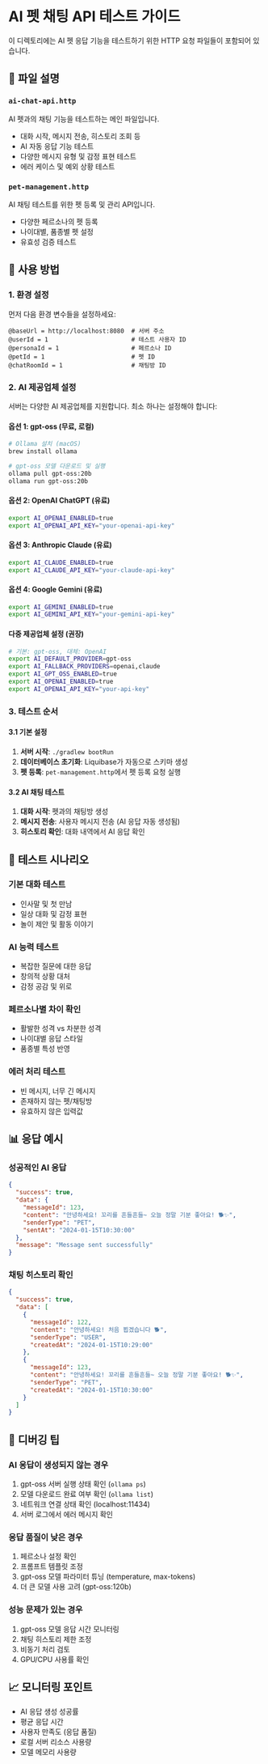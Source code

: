 # AI 펫 채팅 API 테스트 가이드

이 디렉토리에는 AI 펫 응답 기능을 테스트하기 위한 HTTP 요청 파일들이 포함되어 있습니다.

## 📁 파일 설명

### `ai-chat-api.http`
AI 펫과의 채팅 기능을 테스트하는 메인 파일입니다.
- 대화 시작, 메시지 전송, 히스토리 조회 등
- AI 자동 응답 기능 테스트
- 다양한 메시지 유형 및 감정 표현 테스트
- 에러 케이스 및 예외 상황 테스트

### `pet-management.http`
AI 채팅 테스트를 위한 펫 등록 및 관리 API입니다.
- 다양한 페르소나의 펫 등록
- 나이대별, 품종별 펫 설정
- 유효성 검증 테스트

## 🚀 사용 방법

### 1. 환경 설정
먼저 다음 환경 변수들을 설정하세요:

```http
@baseUrl = http://localhost:8080  # 서버 주소
@userId = 1                       # 테스트 사용자 ID
@personaId = 1                    # 페르소나 ID
@petId = 1                        # 펫 ID
@chatRoomId = 1                   # 채팅방 ID
```

### 2. AI 제공업체 설정
서버는 다양한 AI 제공업체를 지원합니다. 최소 하나는 설정해야 합니다:

#### 옵션 1: gpt-oss (무료, 로컬)
```bash
# Ollama 설치 (macOS)
brew install ollama

# gpt-oss 모델 다운로드 및 실행
ollama pull gpt-oss:20b
ollama run gpt-oss:20b
```

#### 옵션 2: OpenAI ChatGPT (유료)
```bash
export AI_OPENAI_ENABLED=true
export AI_OPENAI_API_KEY="your-openai-api-key"
```

#### 옵션 3: Anthropic Claude (유료)
```bash
export AI_CLAUDE_ENABLED=true
export AI_CLAUDE_API_KEY="your-claude-api-key"
```

#### 옵션 4: Google Gemini (유료)
```bash
export AI_GEMINI_ENABLED=true
export AI_GEMINI_API_KEY="your-gemini-api-key"
```

#### 다중 제공업체 설정 (권장)
```bash
# 기본: gpt-oss, 대체: OpenAI
export AI_DEFAULT_PROVIDER=gpt-oss
export AI_FALLBACK_PROVIDERS=openai,claude
export AI_GPT_OSS_ENABLED=true
export AI_OPENAI_ENABLED=true
export AI_OPENAI_API_KEY="your-api-key"
```
### 3. 테스트 순서

#### 3.1 기본 설정
1. **서버 시작**: `./gradlew bootRun`
2. **데이터베이스 초기화**: Liquibase가 자동으로 스키마 생성
3. **펫 등록**: `pet-management.http`에서 펫 등록 요청 실행

#### 3.2 AI 채팅 테스트
1. **대화 시작**: 펫과의 채팅방 생성
2. **메시지 전송**: 사용자 메시지 전송 (AI 응답 자동 생성됨)
3. **히스토리 확인**: 대화 내역에서 AI 응답 확인

## 🧪 테스트 시나리오

### 기본 대화 테스트
- 인사말 및 첫 만남
- 일상 대화 및 감정 표현
- 놀이 제안 및 활동 이야기

### AI 능력 테스트
- 복잡한 질문에 대한 응답
- 창의적 상황 대처
- 감정 공감 및 위로

### 페르소나별 차이 확인
- 활발한 성격 vs 차분한 성격
- 나이대별 응답 스타일
- 품종별 특성 반영

### 에러 처리 테스트
- 빈 메시지, 너무 긴 메시지
- 존재하지 않는 펫/채팅방
- 유효하지 않은 입력값

## 📊 응답 예시

### 성공적인 AI 응답
```json
{
  "success": true,
  "data": {
    "messageId": 123,
    "content": "안녕하세요! 꼬리를 흔들흔들~ 오늘 정말 기분 좋아요! 🐕✨",
    "senderType": "PET",
    "sentAt": "2024-01-15T10:30:00"
  },
  "message": "Message sent successfully"
}
```

### 채팅 히스토리 확인
```json
{
  "success": true,
  "data": [
    {
      "messageId": 122,
      "content": "안녕하세요! 처음 뵙겠습니다 🐕",
      "senderType": "USER",
      "createdAt": "2024-01-15T10:29:00"
    },
    {
      "messageId": 123,
      "content": "안녕하세요! 꼬리를 흔들흔들~ 오늘 정말 기분 좋아요! 🐕✨",
      "senderType": "PET",
      "createdAt": "2024-01-15T10:30:00"
    }
  ]
}
```

## 🔧 디버깅 팁

### AI 응답이 생성되지 않는 경우
1. gpt-oss 서버 실행 상태 확인 (`ollama ps`)
2. 모델 다운로드 완료 여부 확인 (`ollama list`)
3. 네트워크 연결 상태 확인 (localhost:11434)
4. 서버 로그에서 에러 메시지 확인

### 응답 품질이 낮은 경우
1. 페르소나 설정 확인
2. 프롬프트 템플릿 조정
3. gpt-oss 모델 파라미터 튜닝 (temperature, max-tokens)
4. 더 큰 모델 사용 고려 (gpt-oss:120b)

### 성능 문제가 있는 경우
1. gpt-oss 모델 응답 시간 모니터링
2. 채팅 히스토리 제한 조정
3. 비동기 처리 검토
4. GPU/CPU 사용률 확인

## 📈 모니터링 포인트

- AI 응답 생성 성공률
- 평균 응답 시간
- 사용자 만족도 (응답 품질)
- 로컬 서버 리소스 사용량
- 모델 메모리 사용량
